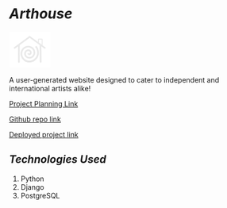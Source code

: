 # *Arthouse*
![app logo](/main_app/static/icons/navbar/house.png)

A user-generated website designed to cater to independent and international artists alike!

[Project Planning Link](https://trello.com/b/Don8EM0Y/planning)

[Github repo link](https://github.com/haaben-exe/arthouse.git)

[Deployed project link](https://arthouse-69edaf5e5162.herokuapp.com/)

## *Technologies Used*
1. Python
2. Django
3. PostgreSQL
